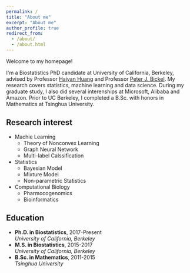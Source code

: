 ```yaml
---
permalink: /
title: "About me"
excerpt: "About me"
author_profile: true
redirect_from: 
  - /about/
  - /about.html
---
```


Welcome to my homepage!

I'm a Biostatistics PhD candidate at University of California, Berkeley, advised by Professor [Haiyan Huang](https://www.stat.berkeley.edu/~hhuang/) and Professor [Peter J. Bickel](https://bickel.stat.berkeley.edu/). My research covers statistics, machine learning and data science. During my graduate study, I also did several interenships at Microsoft, Alibaba and Amazon. Prior to UC Berkeley, I completed a B.Sc. with honors in Mathematics at Tsinghua University.

## Research interest
- Machie Learning
  - Theory of Nonconvex Learning
  - Graph Neural Network
  - Multi-label Calssification
- Statistics
  - Bayesian Model
  - Mixture Model
  - Non-parametric Statistics
- Computational Biology
  - Pharmocogenomics
  - Bioinformatics

## Education
- **Ph.D. in Biostatistics**, 2017-Present\
  *University of California, Berkeley*
- **M.S. in Biostatistics**, 2015-2017\
  *University of California, Berkeley*
- **B.Sc. in Mathematics**, 2011-2015\
  *Tsinghua University*


